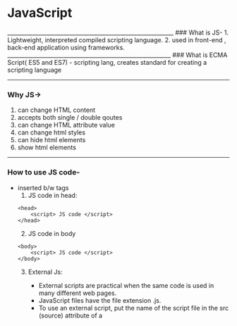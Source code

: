 <h1>JavaScript</h1>
___________________________________________________________
### What is JS-
1.  Lightweight, interpreted compiled scripting language.
2.  used in front-end , back-end application using frameworks.
__________________________________________________________
### What is ECMA Script( ES5 and ES7)
-  scripting lang, creates standard for creating a scripting language

___________________________________________________________________
### Why JS->
1. can change HTML content
2.  accepts both single / double qoutes
3.  can change HTML attribute value
4.  can change html styles
5.  can hide html elements
6.  show html elements
___________________________________________________    
### How to use JS code-
-   inserted b/w <script> .... </script> tags
    1. JS code in head:
    ```
    <head>
        <script> JS code </script>
    </head>
    ```
    2. JS code in body
    ```
    <body>
        <script> JS code </script>
    </body>
    ```
    3.  External Js:
        -  External scripts are practical when the same code 
            is used in many different web pages.
        - JavaScript files have the file extension .js.
        -  To use an external script, put the name of the 
            script file in the src (source) attribute of a <script> tag:
        -  You can place an external script reference in <head> 
            or <body> as you like.
        -  External scripts cannot contain <script> tags.    
        ```<script src="myScript.js"></script>```

        -----------------------------------------------------
        -   Advantages of External JS-
            - seperates HTML & code
            - makes JS & html easier to read and maintain
            -  speedup pages
            -----------------------------
            -   external script can be referenced via
                1. full web url
                2. with a file path
                3. without any path 

_______________________________________________________________________________
###  JS output-
-   JavaScript can "display" data in different ways:
    -  Writing into an HTML element, using innerHTML.
            To access an HTML element, JavaScript can use the ```document.getElementById(id)``` method.
            The id attribute defines the HTML element. The innerHTML property defines the HTML content.
    -  Writing into the HTML output using ```document.write()```.
    -  Writing into an alert box, using ```window.alert()```.
    -  Writing into the browser console, using ```console.log()```.
___________________________________________________________________________________
### JS Important Points
1. JavaScript keywords are reserved words. Reserved words cannot be used as names for variables.
2. JavaScript ignores multiple spaces. You can add white space to your script to make it more readable.
3. Ending statements with semicolon is not required, but highly recommended.
4.  JavaScript programs (and JavaScript statements) are often called JavaScript code.
5.  JavaScript is Case Sensitive
6.  Hyphens are not allowed in JavaScript. They are reserved for subtractions
        
_____________________________________________________________________________________
### JavaScript Comments
-   Not all JavaScript statements are "executed".
        ```  Code after double slashes // or between /* and */ ```
- Comments are ignored, and will not be executed      
_________________________________________________________
### JavaScript has 8 Datatypes
-   Primitive datatype
    1. String
    2. Number
    3. BigInt
    4. Boolean
    5. Undefined
    6. Null - (standalone value)
    7. Symbol - (unique)
    8. Object

-   Object-Datatype
    1. An object
    2. An array
    3. A date
___________________________________________________________
### JS values
1. Fixed  value   ->Literals
    -  Numbers are written with or without decimals:
    - Strings are text, written within double or single quotes         
2. Variable value ->Variables
    - variables are used to store data values.
    - JavaScript uses the keywords var, let and const to declare variables.
____________________________________________________________________________
### Variables are containers for storing values.
___________________________________________________________
- JavaScript Variables can be declared in 4 ways:
1.  Automatically
2.  Using var
3.  Using let
4.  Using const
___________________________________________________________
### When to Use var, let, or const?
1. Always declare variables
2. Always use const if the value should not be changed
3. Always use const if the type should not be changed (Arrays and Objects)
4. Only use let if you can't use const
5. Only use var if you MUST support old browsers.
___________________________________________________________
### There are different types of JavaScript operators:
```
    Arithmetic Operators
    Assignment Operators
    Comparison Operators  (=== equal value and equal type)
    String Operators
    Logical Operators
    Bitwise Operators
    Ternary Operators
    Type Operators
```
_______________________________________
 ### JS String
1. JavaScript strings are for storing and manipulating text.
2.  You can use single or double quotes:
3.  You can use quotes inside a string, as long as they don't
    match the quotes surrounding the string
_____________________________________________
### String Methods-
```
    String length
    String slice()
    String substring()
    String substr()
    String replace()
    String replaceAll()
    String toUpperCase()
    String toLowerCase()
    String concat()
    String trim()
    String trimStart()
    String trimEnd()
    String padStart()
    String padEnd()
    String charAt()
    String charCodeAt()
    String split()
```
_______________________________________
### Number in JS-
1.  JavaScript has only one type of number.
2.  Numbers can be written with or without decimals.
3.  Extra large or extra small numbers can be written with scientific (exponent) notation:
4.  javaScript Numbers are Always 64-bit Floating Point
5.  Integers (numbers without a period or exponent notation) are accurate up to 15 digits.

_______________________________________
### JS Math
-   The JavaScript Math object allows you to perform mathematical tasks on numbers.
```
        Math.E        // returns Euler's number
        Math.PI       // returns PI
        Math.SQRT2    // returns the square root of 2
        Math.SQRT1_2  // returns the square root of 1/2
        Math.LN2      // returns the natural logarithm of 2
        Math.LN10     // returns the natural logarithm of 10
        Math.LOG2E    // returns base 2 logarithm of E
        Math.LOG10E   // returns base 10 logarithm of E
        ----------------------------------------------------
        Methods-
            Math.round(x)	Returns x rounded to its nearest integer
            Math.ceil(x)	Returns x rounded up to its nearest integer
            Math.floor(x)	Returns x rounded down to its nearest integer
            Math.trunc(x)	Returns the integer part of x (new in ES6)
        -------------------------------------------------------
        JavaScript Math Methods
            Method	            Description
            abs(x)	            Returns the absolute value of x
            acos(x)	            Returns the arccosine of x, in radians
            acosh(x)	        Returns the hyperbolic arccosine of x
            asin(x)	            Returns the arcsine of x, in radians
            asinh(x)	        Returns the hyperbolic arcsine of x
            atan(x)	            Returns the arctangent of x as a numeric value between -PI/2 and PI/2 radians
            atan2(y, x)	        Returns the arctangent of the quotient of its arguments
            atanh(x)	        Returns the hyperbolic arctangent of x
            cbrt(x)	            Returns the cubic root of x
            ceil(x)	            Returns x, rounded upwards to the nearest integer
            cos(x)	            Returns the cosine of x (x is in radians)
            cosh(x)	            Returns the hyperbolic cosine of x
            exp(x)	            Returns the value of Ex
            floor(x)	        Returns x, rounded downwards to the nearest integer
            log(x)	            Returns the natural logarithm (base E) of x
            max(x, y,..., n)	Returns the number with the highest value
            min(x, y,.. n)  	Returns the number with the lowest value
            pow(x, y)	        Returns the value of x to the power of y
            random()	        Returns a random number between 0 and 1
            round(x)	        Rounds x to the nearest integer
            sign(x)	            Returns if x is negative, null or positive (-1, 0, 1)
            sin(x)	            Returns the sine of x (x is in radians)
            sinh(x)	            Returns the hyperbolic sine of x
            sqrt(x)	            Returns the square root of x
            tan(x)	            Returns the tangent of an angle
            tanh(x)	            Returns the hyperbolic tangent of a number
            trunc(x)	        Returns the integer part of a number (x)
```
________________________________________________________________________
### DateTime in js
1.  JavaScript Date Objects let us work with dates
2.  Date objects are static. 
        The "clock" is not "running".
3.  JavaScript will use the browser's time zone and display a date as a full text string.
```
9 ways to create a new date object 
    new Date()
    new Date(date string)
    new Date(year,month)
    new Date(year,month,day)
    new Date(year,month,day,hours)
    new Date(year,month,day,hours,minutes)
    new Date(year,month,day,hours,minutes,seconds)
    new Date(year,month,day,hours,minutes,seconds,ms)
    new Date(milliseconds)
```
________________________________________________________
### Arrays in JS-
1.  An array is a special variable, which can hold more than one value
2.  You can also create an array, and then provide the elements
3.  Array indexes start with 0.
4.  The JavaScript method toString() converts an array to a string of (comma separated) array values.
5.  The length property of an array returns the length of an array (the number of array elements)
6.  The easiest way to add a new element to an array is using the push() method
```
Array Methods-
    Array length
    Array toString()
    Array pop()
    Array push()
    Array shift()
    Array unshift()
    Array join()
    Array delete()
    Array concat()
    Array flat()
    Array splice()
    Array slice()
```
____________________________________________________________

### Hoisting in JS- (only for var)
- Hoisting in JS default behaviour of moving declarations to the top of the file.
-   Declaration can be both variable and function
-   Moved the declaration not initialization at top
-   Wwork for proper as a function, not on function expression, arrow function.
___________________________________________________________
### Scope Chain and Lexical Environment/ Scope in JS-
- determines the accecibility of variables and functions:
1.  Lexical Scope- 
    -   the scope of the variable or function is determined by where it is defined in the source code.
    -   The scope remains the same throughout the execution of program.
    - Types
        -   Golobal-
            -   variables defined any functions or blocks can
            be accessed from anywhere within the program

        -   Local Scope
            - variables defined within the function/block can only  accessed with in that scope.
            -   Local scope includes both block and function scope.

        -   Nested Scope
            -   function defined within the function can access variables from outer function.

2.  Scope Chain:
- This is the hierarchy of scopes that will be searched in order to find a function or variable34. The search is conducted in a lexical manner, starting from the current scope of the current function. If the variable or function is not found in the current scope, the engine looks in the parent function, and finally in the global scope.
___________________________________________________________
### Closure in JS:  Feature of JS
1.  A closure is the combination of a function bundled toghether(enclosed) with references to its surrounding state (the lexical environment).
2.  In other words, a closure gives you access to an outer function's scope from inner Function.
___________________________________________________________
### this keyword in js-
1. In Js , this keyword always refers to an object.
2. The thing about it that the object it refers to will vary depending on how and where "this" is being called.
3. Different ways to use this keyword
    -   By itself
    -   inside object method.
    -   inside function
________________________________________________________
### Event Loop & Call Stack in JS
- An event loop is a part of JavaScript runtime environment which allows web applications to handle asynchronous tasks











___________________________________________________________
### Call, Apply and Bind in JavaScript:
1.  Call is a function that helps you to change the context of the invoking function.
2.  i.e , it helps you to replace the value of ``` this ``` inside the function with whatever value you want .
_____________________________________________________________

### call():
- The call() method invokes a function with a given this value and arguments provided individually1. ```func.call(thisArg, arg1, arg2, ...)```.
### apply():
- similar to call(), but it takes an array-like object of arguments1. ```func.apply(thisArg, [argsArray])```
### bind():
- The bind() method creates a new function that, when called, has its this keyword set to the provided value,
     with a given sequence of arguments preceding any provided when the new function is called2. ```func.bind(thisArg[, arg1[, arg2[, ...]]])```
***Note*** 
- thisArg is the object to be used as this inside func. arg1, arg2, ... are arguments to prepend to arguments provided to the newly-bound function.